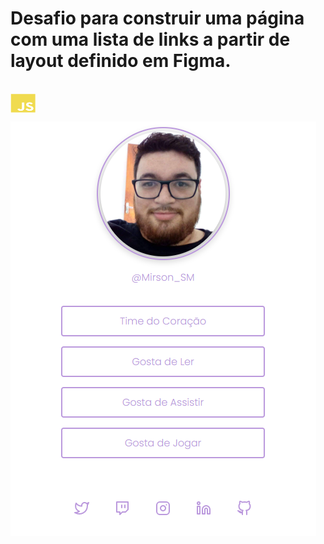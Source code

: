 # Desafio para construir uma página com uma lista de links a partir de layout definido em Figma.

<div style="display: inline_block"><br>
  <img align="center" height="30" width="40" src="https://raw.githubusercontent.com/devicons/devicon/master/icons/javascript/javascript-plain.svg">
</div>

<img src="https://github.com/MirsonSM/Social_tree/blob/main/assets/como_ficou.PNG" alt=""></img>
